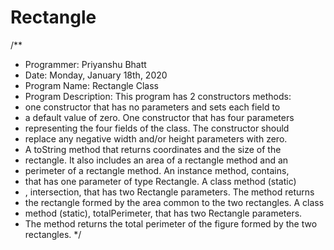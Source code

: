 # Rectangle
 /**
 * Programmer: Priyanshu Bhatt
 * Date:  Monday, January 18th, 2020
 * Program Name: Rectangle Class
 * Program Description: This program has 2 constructors methods: 
 * one constructor that has no parameters and sets each field to 
 * a default value of zero. One constructor that has four parameters 
 * representing the four fields of the class. The constructor should 
 * replace any negative width and/or height parameters with zero. 
 * A toString method that returns coordinates and the size of the 
 * rectangle. It also includes an area of a rectangle method and an 
 * perimeter of a rectangle method. An instance method, contains, 
 * that has one parameter of type Rectangle. A class method (static)
 * , intersection, that has two Rectangle parameters. The method returns
 * the rectangle formed by the area common to the two rectangles. A class
 * method (static), totalPerimeter, that has two Rectangle parameters. 
 * The method returns the total perimeter of the figure formed by the two rectangles. 
 */
